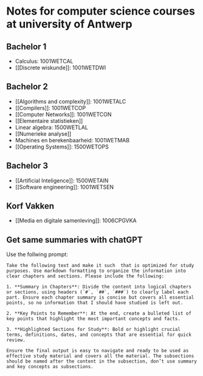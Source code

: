 # Notes for computer science courses at university of Antwerp

## Bachelor 1
- Calculus: 1001WETCAL
- [[Discrete wiskunde]]: 1001WETDWI 
## Bachelor 2
- [[Algorithms and complexity]]: 1001WETALC
- [[Compilers]]: 1001WETCOP
- [[Computer Networks]]: 1001WETCON
- [[Elementaire statistieken]]
- Linear algebra: 1500WETLAL
- [[Numerieke analyse]]
- Machines en berekenbaarheid: 1001WETMAB
- [[Operating Systems]]: 1500WETOPS
## Bachelor 3
- [[Artificial Inteligence]]: 1500WETAIN
- [[Software engineering]]: 1001WETSEN

## Korf Vakken
- [[Media en digitale samenleving]]: 1006CPGVKA




## Get same summaries with chatGPT
Use the follwing prompt:

```
Take the following text and make it such  that is optimized for study purposes. Use markdown formatting to organize the information into clear chapters and sections. Please include the following:

1. **Summary in Chapters**: Divide the content into logical chapters or sections, using headers (`#`, `##`, `###`) to clearly label each part. Ensure each chapter summary is concise but covers all essential points, so no information that I should have studied is left out. 

2. **Key Points to Remember**: At the end, create a bulleted list of key points that highlight the most important concepts and facts.

3. **Highlighted Sections for Study**: Bold or highlight crucial terms, definitions, dates, and concepts that are essential for quick review.

Ensure the final output is easy to navigate and ready to be used as effective study material and covers all the material. The subsections should be named after the content in the subsection, don’t use summary and key concepts as subsections.
```